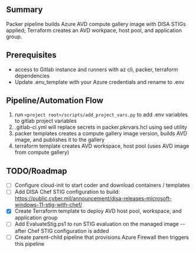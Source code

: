 Summary
---
Packer pipeline builds Azure AVD compute gallery image with DISA STIGs applied; Terraform creates an AVD workpace, host pool, and application group.

Prerequisites
---
- access to Gitlab instance and runners with az cli, packer, terraform dependencies 
- Update .env_template with your Azure credentials and rename to .env

Pipeline/Automation Flow
---
1. run ```<project root>/scripts/add_project_vars.py``` to add .env variables to gitlab project variables
1. .gitlab-ci.yml will replace secrets in packer.pkrvars.hcl using sed utility
1. packer templates creates a compute gallery image version, builds AVD image, and publishes it to the gallery
1. terraform template creates AVD workspace, host pool (uses AVD image from compute gallery)

TODO/Roadmap
---
- [ ] Configure cloud-init to start coder and download containers / templates
- [ ] Add DISA Chef STIG configuration to build: https://public.cyber.mil/announcement/disa-releases-microsoft-windows-11-stig-with-chef/
- [x] Create Terraform template to deploy AVD host pool, workspace, and application group
- [ ] Add EvaluateStig.ps1 to run STIG evaluation on the managed image -- after Chef STIG configuration is added
- [ ] Create parent-child pipeline that provisions Azure Firewall then triggers this pipeline